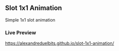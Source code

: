 ## Slot 1x1 Animation

Simple 1x1 slot animation

### Live Preview

https://alexandreduelbits.github.io/slot-1x1-animation/
